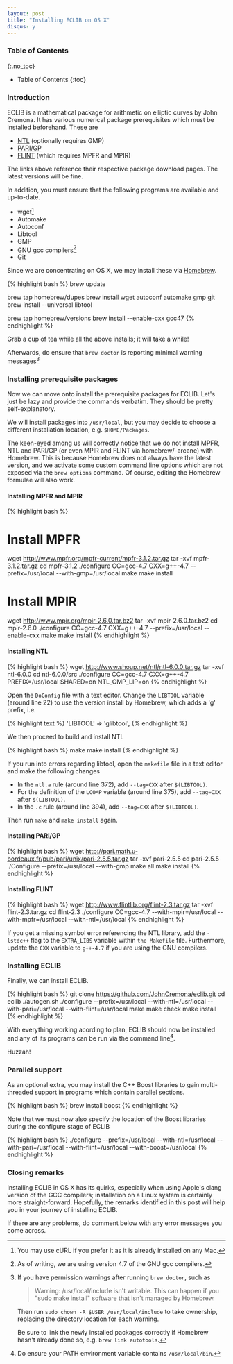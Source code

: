 ```yaml
---
layout: post
title: "Installing ECLIB on OS X"
disqus: y
---
```


### Table of Contents
{:.no_toc}

* Table of Contents
{:toc}

### Introduction

ECLIB is a mathematical package for arithmetic on elliptic curves by John Cremona. It has various numerical package prerequisites which must be installed beforehand. These are

- [NTL](http://www.shoup.net/ntl/download.html) (optionally requires GMP)
- [PARI/GP](http://pari.math.u-bordeaux.fr/download.html)
- [FLINT](http://www.flintlib.org/) (which requires MPFR and MPIR)

The links above reference their respective package download pages. The latest versions will be fine.

In addition, you must ensure that the following programs are available and up-to-date. 

- wget[^wget]
- Automake
- Autoconf
- Libtool
- GMP
- GNU gcc compilers[^gcc]
- Git

[^wget]:You may use cURL if you prefer it as it is already installed on any Mac.

[^gcc]:As of writing, we are using version 4.7 of the GNU gcc compilers.

Since we are concentrating on OS X, we may install these via [Homebrew](http://brew.sh/). 

{% highlight bash %}
brew update

brew tap homebrew/dupes
brew install wget autoconf automake gmp git
brew install --universal libtool 

brew tap homebrew/versions
brew install --enable-cxx gcc47
{% endhighlight %}

Grab a cup of tea while all the above installs; it will take a while!

Afterwards, do ensure that `brew doctor` is reporting minimal warning messages[^brew-doctor]

[^brew-doctor]:If you have permission warnings after running `brew doctor`, such as 
    
    > Warning: /usr/local/include isn't writable. This can happen if you "sudo make install" software that isn't managed by Homebrew.
    
    Then run `sudo chown -R $USER /usr/local/include` to take ownership, replacing the directory location for each warning. 
    
    Be sure to link the newly installed packages correctly if Homebrew hasn't already done so, e.g. `brew link autotools`.

### Installing prerequisite packages

Now we can move onto install the prerequisite packages for ECLIB. Let's just be lazy and provide the commands verbatim. They should be pretty self-explanatory.

We will install packages into `/usr/local`, but you may decide to choose a different installation location, e.g. `$HOME/Packages`.

The keen-eyed among us will correctly notice that we do not install MPFR, NTL and PARI/GP (or even MPIR and FLINT via homebrew/-arcane) with Homebrew. This is because Homebrew does not always have the latest version, and we activate some custom command line options which are not exposed via the `brew options` command. Of course, editing the Homebrew formulae will also work.

#### Installing MPFR and MPIR 

{% highlight bash %}
# Install MPFR
wget http://www.mpfr.org/mpfr-current/mpfr-3.1.2.tar.gz
tar -xvf mpfr-3.1.2.tar.gz
cd mpfr-3.1.2
./configure CC=gcc-4.7 CXX=g++-4.7 --prefix=/usr/local --with-gmp=/usr/local
make
make install

# Install MPIR
wget http://www.mpir.org/mpir-2.6.0.tar.bz2
tar -xvf mpir-2.6.0.tar.bz2
cd mpir-2.6.0
./configure CC=gcc-4.7 CXX=g++-4.7 --prefix=/usr/local --enable-cxx
make 
make install
{% endhighlight %}

#### Installing NTL 

{% highlight bash %}
wget http://www.shoup.net/ntl/ntl-6.0.0.tar.gz
tar -xvf ntl-6.0.0
cd ntl-6.0.0/src
./configure CC=gcc-4.7 CXX=g++-4.7 PREFIX=/usr/local SHARED=on NTL_GMP_LIP=on
{% endhighlight %}

Open the `DoConfig` file with a text editor. Change the `LIBTOOL` variable (around line 22) to use the version install by Homebrew, which adds a 'g' prefix, i.e.

{% highlight text %}
'LIBTOOL' => 'glibtool',
{% endhighlight %}

We then proceed to build and install NTL

{% highlight bash %}
make 
make install
{% endhighlight %}

If you run into errors regarding libtool, open the `makefile` file in a text editor and make the following changes

- In the `ntl.a` rule (around line 372), add `--tag=CXX` after `$(LIBTOOL)`.
- For the definition of the `LCOMP` variable (around line 375), add `--tag=CXX` after `$(LIBTOOL)`.
- In the `.c` rule (around line 394), add `--tag=CXX` after `$(LIBTOOL)`.

Then run `make` and `make install` again.

#### Installing PARI/GP

{% highlight bash %}
wget http://pari.math.u-bordeaux.fr/pub/pari/unix/pari-2.5.5.tar.gz
tar -xvf pari-2.5.5
cd pari-2.5.5 
./Configure --prefix=/usr/local --with-gmp
make all
make install
{% endhighlight %}

#### Installing FLINT

{% highlight bash %}
wget http://www.flintlib.org/flint-2.3.tar.gz
tar -xvf flint-2.3.tar.gz
cd flint-2.3
./configure CC=gcc-4.7 --with-mpir=/usr/local --with-mpfr=/usr/local --with-ntl=/usr/local
{% endhighlight %}

If you get a missing symbol error referencing the NTL library, add the `-lstdc++` flag to the `EXTRA_LIBS` variable within `the Makefile` file. Furthermore, update the `CXX` variable to `g++-4.7` if you are using the GNU compilers.

### Installing ECLIB

Finally, we can install ECLIB.

{% highlight bash %}
git clone https://github.com/JohnCremona/eclib.git
cd eclib
./autogen.sh
./configure --prefix=/usr/local --with-ntl=/usr/local --with-pari=/usr/local --with-flint=/usr/local
make
make check
make install
{% endhighlight %}

With everything working acording to plan, ECLIB should now be installed and any of its programs can be run via the command line[^path].

[^path]:Do ensure your PATH environment variable contains `/usr/local/bin`.

Huzzah!

### Parallel support

As an optional extra, you may install the C++ Boost libraries to gain multi-threaded support in programs which contain parallel sections. 

{% highlight bash %}
brew install boost
{% endhighlight %}

Note that we must now also specify the location of the Boost libraries during the configure stage of ECLIB

{% highlight bash %}
./configure --prefix=/usr/local --with-ntl=/usr/local --with-pari=/usr/local --with-flint=/usr/local --with-boost=/usr/local
{% endhighlight %}

### Closing remarks

Installing ECLIB in OS X has its quirks, especially when using Apple's clang version of the GCC compilers; installation on a Linux system is certainly more straight-forward. Hopefully, the remarks identified in this post will help you in your journey of installing ECLIB. 

If there are any problems, do comment below with any error messages you come across.
